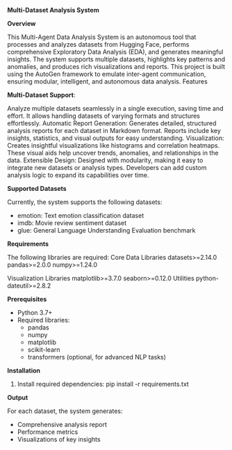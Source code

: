 **Multi-Dataset Analysis System**

**Overview**

This Multi-Agent Data Analysis System is an autonomous tool that processes and analyzes datasets from Hugging Face, performs comprehensive Exploratory Data Analysis (EDA), and generates meaningful insights. The system supports multiple datasets, highlights key patterns and anomalies, and produces rich visualizations and reports.
This project is built using the AutoGen framework to emulate inter-agent communication, ensuring modular, intelligent, and autonomous data analysis.
Features

**Multi-Dataset Support**:

Analyze multiple datasets seamlessly in a single execution, saving time and effort.
It allows handling datasets of varying formats and structures effortlessly.
Automatic Report Generation:
Generates detailed, structured analysis reports for each dataset in Markdown format.
Reports include key insights, statistics, and visual outputs for easy understanding.
Visualization:
Creates insightful visualizations like histograms and correlation heatmaps.
These visual aids help uncover trends, anomalies, and relationships in the data.
Extensible Design:
Designed with modularity, making it easy to integrate new datasets or analysis types.
Developers can add custom analysis logic to expand its capabilities over time.

**Supported Datasets**

Currently, the system supports the following datasets:
- emotion: Text emotion classification dataset
- imdb: Movie review sentiment dataset
- glue: General Language Understanding Evaluation benchmark

**Requirements**

The following libraries are required:
Core Data Libraries
datasets>=2.14.0
pandas>=2.0.0
numpy>=1.24.0

Visualization Libraries
matplotlib>=3.7.0
seaborn>=0.12.0
Utilities
python-dateutil>=2.8.2

**Prerequisites**

- Python 3.7+
- Required libraries:
  - pandas
  - numpy
  - matplotlib
  - scikit-learn
  - transformers (optional, for advanced NLP tasks)

**Installation**

1. Install required dependencies:
   pip install -r requirements.txt
   
**Output**

For each dataset, the system generates:
- Comprehensive analysis report
- Performance metrics
- Visualizations of key insights
